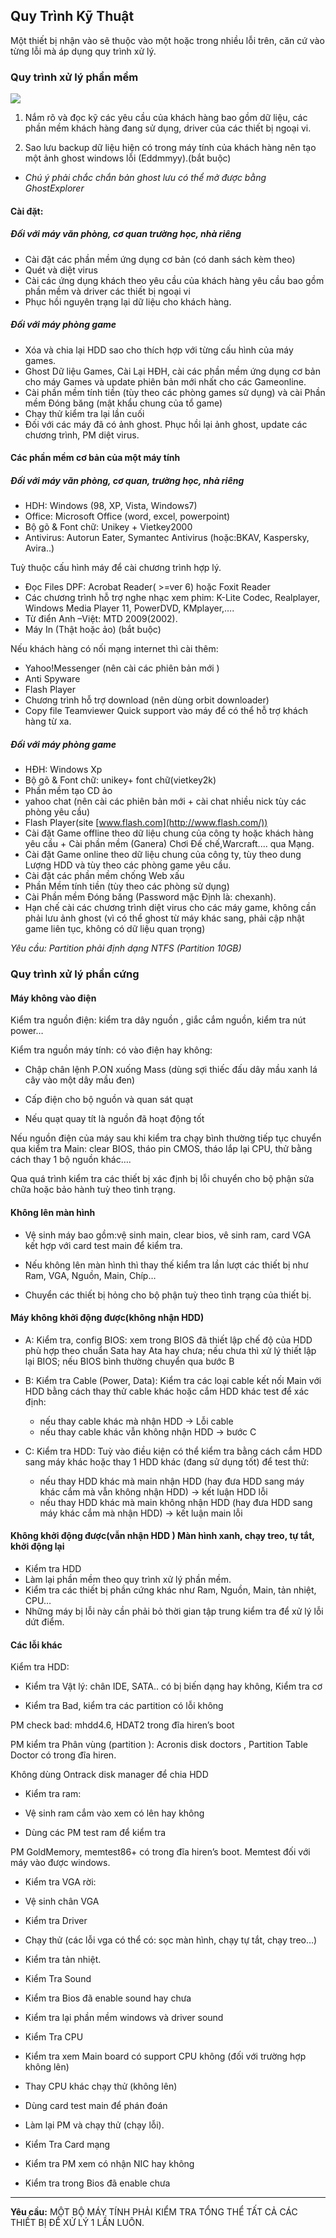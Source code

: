 ## Quy Trình Kỹ Thuật

Một thiết bị nhận vào sẽ thuộc vào một hoặc trong nhiều lỗi trên, căn cứ
vào từng lỗi mà áp dụng quy trình xử lý.

### Quy trình xử lý phần mềm 

![](chuong--i-media/media/image2.jpeg)

1. Nắm rõ và đọc kỹ các yêu cầu của khách hàng bao gồm dữ liệu, các
phần mềm khách hàng đang sử dụng, driver của các thiết bị ngoại vi.

2. Sao lưu backup dữ liệu hiện có trong máy tính của khách hàng nên tạo
một ảnh ghost windows lỗi (Eddmmyy).(bắt buộc)

- *Chú ý phải chắc chắn bản ghost lưu có thể mở được bằng GhostExplorer*

#### Cài đặt:

##### Đối với máy văn phòng, cơ quan trường học, nhà riêng

- Cài đặt các phần mềm ứng dụng cơ bản (có danh sách kèm theo)
- Quét và diệt virus
- Cài các ứng dụng khách theo yêu cầu của khách hàng yêu cầu bao gồm
phần mềm và driver các thiết bị ngoại vi
- Phục hồi nguyên trạng lại dữ liệu cho khách hàng.

##### Đối với máy phòng game

- Xóa và chia lại HDD sao cho thích hợp với từng cấu hình của
máy games.
- Ghost Dữ liệu Games, Cài Lại HĐH, cài các phần mềm ứng dụng cơ bản
cho máy Games và update phiên bản mới nhất cho các Gameonline.
- Cài phần mềm tính tiền (tùy theo các phòng games sử dụng) và cài
Phần mềm Đóng băng (mật khẩu chung của tổ game)
- Chạy thử kiểm tra lại lần cuối
- Đối với các máy đã có ảnh ghost. Phục hồi lại ảnh ghost, update các chương trình, PM diệt virus.

#### Các phần mềm cơ bản của một máy tính

##### Đối với máy văn phòng, cơ quan, trường học, nhà riêng

- HDH: Windows (98, XP, Vista, Windows7)
- Office: Microsoft Office (word, excel, powerpoint)
- Bộ gõ & Font chữ: Unikey + Vietkey2000
- Antivirus: Autorun Eater, Symantec Antivirus (hoặc:BKAV,
Kaspersky, Avira..)

Tuỳ thuộc cấu hình máy để cài chương trình hợp lý.

- Đọc Files DPF: Acrobat Reader( &gt;=ver 6) hoặc Foxit Reader
- Các chương trình hỗ trợ nghe nhạc xem phim: K-Lite Codec,
Realplayer, Windows Media Player 11, PowerDVD, KMplayer,….
- Từ điển Anh –Việt: MTD 2009(2002).
- Máy In (Thật hoặc ảo) (bắt buộc)

Nếu khách hàng có nối mạng internet thì cài thêm:

- Yahoo!Messenger (nên cài các phiên bản mới )
- Anti Spyware
- Flash Player
- Chương trình hỗ trợ download (nên dùng orbit downloader)
- Copy file Teamviewer Quick support vào máy để có thể hỗ trợ khách
hàng từ xa.

##### Đối với máy phòng game

- HĐH: Windows Xp
- Bộ gõ & Font chữ: unikey+ font chữ(vietkey2k)
- Phần mềm tạo CD ảo
- yahoo chat (nên cài các phiên bản mới + cài chat nhiều nick tùy các
phòng yêu cầu)
- Flash Player(site [www.flash.com](http://www.flash.com/))
- Cài đặt Game offline theo dữ liệu chung của công ty hoặc khách hàng
yêu cầu + Cài phần mềm (Ganera) Chơi Đế chế,Warcraft.... qua Mạng.
- Cài đặt Game online theo dữ liệu chung của công ty, tùy theo dung
Lượng HDD và tùy theo các phòng game yêu cầu.
- Cài đặt các phần mềm chống Web xấu
- Phần Mềm tính tiền (tùy theo các phòng sử dụng)
- Cài Phần mềm Đóng băng (Password mặc Định là: chexanh).
- Hạn chế cài các chương trình diệt virus cho các máy game, không cần
phải lưu ảnh ghost (vì có thể ghost từ máy khác sang, phải cập nhật
game liên tục, không có dữ liệu quan trọng)

*Yêu cầu: Partition phải định dạng NTFS (Partition 10GB)*

### Quy trình xử lý phần cứng

#### Máy không vào điện

Kiểm tra nguồn điện: kiểm tra dây nguồn , giắc cắm nguồn, kiểm tra nút
power…

Kiểm tra nguồn máy tính: có vào điện hay không:

- Chập chân lệnh P.ON xuống Mass (dùng sợi thiếc đấu dây mầu xanh lá
cây vào một dây mầu đen)

- Cấp điện cho bộ nguồn và quan sát quạt

- Nếu quạt quay tít là nguồn đã hoạt động tốt

Nếu nguồn điện của máy sau khi kiểm tra chạy bình thường tiếp tục chuyển
qua kiểm tra Main: clear BIOS, tháo pin CMOS, tháo lắp lại CPU, thử bằng
cách thay 1 bộ nguồn khác….

Qua quá trình kiểm tra các thiết bị xác định bị lỗi chuyển cho bộ phận
sửa chữa hoặc bảo hành tuỳ theo tình trạng.

#### Không lên màn hình

- Vệ sinh máy bao gồm:vệ sinh main, clear bios, vê sinh ram, card
VGA kết hợp với card test main để kiểm tra.

- Nếu không lên màn hình thì thay thế kiểm tra lần lượt các thiết
bị như Ram, VGA, Nguồn, Main, Chíp…

- Chuyển các thiết bị hỏng cho bộ phận tuỳ theo tình trạng của
thiết bị.

#### Máy không khởi động được(không nhận HDD)

- A: Kiểm tra, config BIOS: xem trong BIOS đã thiết lập chế độ của HDD
phù hợp theo chuẩn Sata hay Ata hay chưa; nếu chưa thì xử lý thiết lập
lại BIOS; nếu BIOS bình thường chuyển qua bước B

- B: Kiểm tra Cable (Power, Data): Kiểm tra các loại cable kết nối Main
với HDD bằng cách thay thử cable khác hoặc cắm HDD khác test để xác
định:
  - nếu thay cable khác mà nhận HDD → Lỗi cable
  - nếu thay cable khác vẫn không nhận HDD → bước C

- C: Kiểm tra HDD: Tuỳ vào điều kiện có thể kiểm tra bằng cách cắm HDD
sang máy khác hoặc thay 1 HDD khác (đang sử dụng tốt) để test thử:
  - nếu thay HDD khác mà main nhận HDD (hay đưa HDD sang máy khác cắm mà vẫn không nhận HDD) → kết luận HDD lỗi
  - nếu thay HDD khác mà main không nhận HDD (hay đưa HDD sang máy khác
cắm mà nhận HDD) → kết luận main lỗi

#### Không khởi động được(vẫn nhận HDD ) Màn hình xanh, chạy treo, tự tắt, khởi động lại

- Kiểm tra HDD
- Làm lại phần mềm theo quy trình xử lý phần mềm.
- Kiểm tra các thiết bị phần cứng khác như Ram, Nguồn, Main, tản
nhiệt, CPU…
- Những máy bị lỗi này cần phải bỏ thời gian tập trung kiểm tra để xử
lý lỗi dứt điểm.

#### Các lỗi khác

Kiểm tra HDD:

- Kiểm tra Vật lý: chân IDE, SATA.. có bị biến dạng hay không, Kiểm
tra cơ

- Kiểm tra Bad, kiểm tra các partition có lỗi không

PM check bad: mhdd4.6, HDAT2 trong đĩa hiren’s boot

PM kiểm tra Phân vùng (partition ): Acronis disk doctors , Partition
Table Doctor có trong đĩa hiren.

Không dùng Ontrack disk manager để chia HDD

- Kiểm tra ram:

- Vệ sinh ram cắm vào xem có lên hay không

- Dùng các PM test ram để kiểm tra

PM GoldMemory, memtest86+ có trong đĩa hiren’s boot. Memtest đối với máy
vào được windows.

- Kiểm tra VGA rời:

- Vệ sinh chân VGA

- Kiểm tra Driver

- Chạy thử (các lỗi vga có thể có: sọc màn hình, chạy tự tắt,
chạy treo…)

- Kiểm tra tản nhiệt.

- Kiểm Tra Sound

- Kiểm tra Bios đã enable sound hay chưa

- Kiểm tra lại phần mềm windows và driver sound

- Kiểm Tra CPU

- Kiểm tra xem Main board có support CPU không (đối với trường hợp
không lên)

- Thay CPU khác chạy thử (không lên)

- Dùng card test main để phán đoán

- Làm lại PM và chạy thử (chạy lỗi).

- Kiểm Tra Card mạng

- Kiểm tra PM xem có nhận NIC hay không

- Kiểm tra trong Bios đã enable chưa

---

**Yêu cầu:** MỘT BỘ MÁY TÍNH PHẢI KIỂM TRA TỔNG THỂ TẤT CẢ CÁC THIẾT BỊ
ĐỂ XỬ LÝ 1 LẦN LUÔN.
